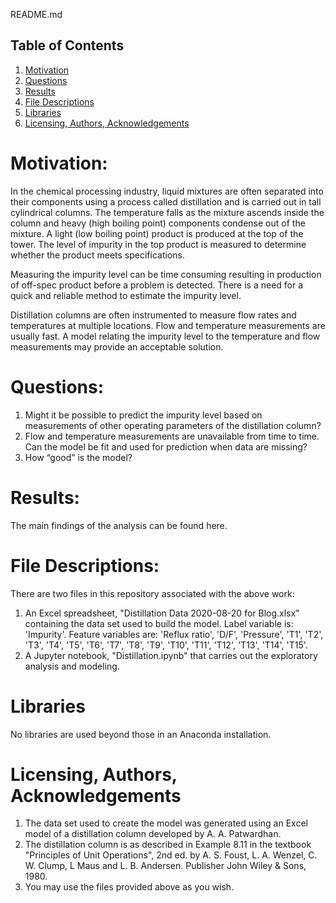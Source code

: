 README.md

## Table of Contents
1. [Motivation](#Motivation)
2. [Questions](#Questions)
3. [Results](#Results)
4. [File Descriptions](#file-descriptions)
5. [Libraries](#libraries)
6. [Licensing, Authors, Acknowledgements](#licensing-authors-acknowledgements)

# Motivation:
In the chemical processing industry, liquid mixtures are often separated into their components using a process called distillation and is carried out in tall cylindrical columns. The temperature falls as the mixture ascends inside the column and heavy (high boiling point) components condense out of the mixture. A light (low boiling point) product is produced at the top of the tower. The level of impurity in the top product is measured to determine whether the product meets specifications.

Measuring the impurity level can be time consuming resulting in production of off-spec product before a problem is detected. There is a need for a quick and reliable method to estimate the impurity level.

Distillation columns are often instrumented to measure flow rates and temperatures at multiple locations. Flow and temperature measurements are usually fast. A model relating the impurity level to the temperature and flow measurements may provide an acceptable solution.

# Questions:
1.	Might it be possible to predict the impurity level based on measurements of other operating parameters of the distillation column?
2.	Flow and temperature measurements are unavailable from time to time. Can the model be fit and used for prediction when data are missing?
3.	How “good” is the model?

# Results:
The main findings of the analysis can be found here.

# File Descriptions:
There are two files in this repository associated with the above work:
1. An Excel spreadsheet, "Distillation Data 2020-08-20 for Blog.xlsx" containing the data set used to build the model. Label variable is: 'Impurity'. Feature variables are: 'Reflux ratio', 'D/F', 'Pressure', 'T1', 'T2', 'T3', 'T4', 'T5', 'T6', 'T7', 'T8', 'T9', 'T10', 'T11', 'T12', 'T13', 'T14', 'T15'.
2. A Jupyter notebook, "Distillation.ipynb" that carries out the exploratory analysis and modeling.

# Libraries
No libraries are used beyond those in an Anaconda installation.

# Licensing, Authors, Acknowledgements
1. The data set used to create the model was generated using an Excel model of a distillation column developed by A. A. Patwardhan.
2. The distillation column is as described in Example 8.11 in the textbook "Principles of Unit Operations", 2nd ed. by A. S. Foust, L. A. Wenzel, C. W. Clump, L Maus and L. B. Andersen. Publisher John Wiley & Sons, 1980.
3. You may use the files provided above as you wish.
